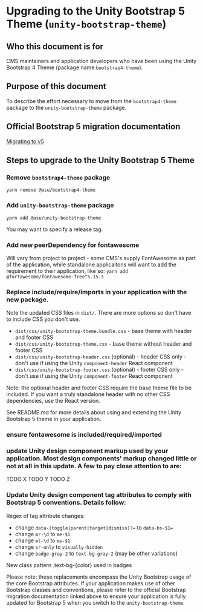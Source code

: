 # Upgrading to the Unity Bootstrap 5 Theme (`unity-bootstrap-theme`)

## Who this document is for

CMS maintainers and application developers who have been using the Unity Bootstrap 4 Theme (package name `bootstrap4-theme`).

## Purpose of this document

To describe the effort necessary to move from the `bootstrap4-theme` package to the `unity-bootstrap-theme` package.

## Official Bootstrap 5 migration documentation

[Migrating to v5](https://getbootstrap.com/docs/5.1/migration/)

## Steps to upgrade to the Unity Bootstrap 5 Theme

### Remove `bootstrap4-theme` package
`yarn remove @asu/bootstrap4-theme`

### Add `unity-bootstrap-theme` package
`yarn add @asu/unity-bootstrap-theme`

You may want to specify a release tag.

### Add new peerDependency for fontawesome
Will vary from project to project - some CMS's supply FontAwesome as part of the application, while standalone applicaitons will want to add the requirement to their application, like so:
`yarn add @fortawesome/fontawesome-free^5.15.3`

### Replace include/require/imports in your application with the new package.
Note the updated CSS files in `dist/`. There are more options so don't have to include CSS you don't use.

* `dist/css/unity-bootstrap-theme.bundle.css` - base theme with header and footer CSS
* `dist/css/unity-bootstrap-theme.css` - base theme without header and footer CSS
* `dist/css/unity-bootstrap-header.css` (optional) - header CSS only - don't use if using the Unity `component-header` React component
* `dist/css/unity-bootstrap-footer.css` (optional) - footer CSS only - don't use if using the Unity `component-footer` React component

Note: the optional header and footer CSS require the base theme file to be included. If you want a truly standalone header with no other CSS dependencies, use the React version.

See README.md for more details about using and extending the Unity Bootstrap 5 theme in your application.

### ensure fontawesome is included/required/imported

### update Unity design component markup used by your application. Most design components' markup changed little or not at all in this update. A few to pay close attention to are:
TODO X
TODO Y
TODO Z

### Update Unity design component tag attributes to comply with Bootstrap 5 conventions. Details follow:
Regex of tag attribute changes:
* change `data-(toggle|parent|target|dismiss)?=` to `data-bs-$1=`
* change `mr-\d` to `me-$1`
* change `ml-\d` to `ms-$1`
* change `sr-only` to `visually-hidden`
* change `badge-gray-2` to `text-bg-gray-2` (may be other variations)

New class pattern .text-bg-{color} used in badges

Please note: these replacements encompass the Unity Bootstrap usage of the core Bootstrap attributes. If your application makes use of other Bootstrap classes and conventions, please refer to the official Bootstrap migration documentation linked above to ensure your application is fully updated for Bootstrap 5 when you switch to the `unity-bootstrap-theme`.

